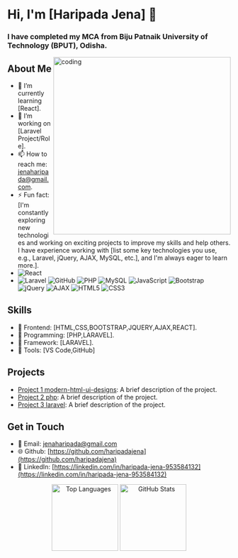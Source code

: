 # Hi, I'm [Haripada Jena] 👋
<h3>I have completed my MCA from Biju Patnaik University of Technology (BPUT), Odisha.</h3>
<img align="right" alt="coding" width="400" src="https://media0.giphy.com/media/qgQUggAC3Pfv687qPC/giphy.gif">

## About Me

- 🌱 I’m currently learning [React].
- 💼 I’m working on [Laravel Project/Role].
- 📫 How to reach me: [jenaharipada@gmail.com](jenaharipada@gmail.com).
- ⚡ Fun fact: [I'm constantly exploring new technologies and working on exciting projects to improve my skills and help others. I have experience working with [list some key technologies you use, e.g., Laravel, jQuery, AJAX, MySQL, etc.], and I'm always eager to learn more.].
- ![React](https://img.shields.io/badge/React-18.2.0-blue)
- ![Laravel](https://img.shields.io/badge/Laravel-10-red)
![GitHub](https://img.shields.io/badge/GitHub-Profile-blue)
![PHP](https://img.shields.io/badge/PHP-8.1-blue)
![MySQL](https://img.shields.io/badge/MySQL-8.0-orange)
![JavaScript](https://img.shields.io/badge/JavaScript-ES6-yellow)
![Bootstrap](https://img.shields.io/badge/Bootstrap-5.0-blueviolet)
![jQuery](https://img.shields.io/badge/jQuery-3.6.0-green)
![AJAX](https://img.shields.io/badge/AJAX-Asynchronous-lightgrey)
![HTML5](https://img.shields.io/badge/HTML5-5-blue)
![CSS3](https://img.shields.io/badge/CSS3-3-blue)


## Skills
- 🔹 Frontend: [HTML,CSS,BOOTSTRAP,JQUERY,AJAX,REACT].
- 🔹 Programming: [PHP,LARAVEL].
- 🔹 Framework: [LARAVEL].
- 🔹 Tools: [VS Code,GitHub]

## Projects
- [Project 1 modern-html-ui-designs](https://github.com/haripadajena/modern-html-ui-designs): A brief description of the project.
- [Project 2 php](https://github.com/haripadajena/php): A brief description of the project.
- [Project 3 laravel](https://github.com/haripadajena/laravel): A brief description of the project.

## Get in Touch
- 📧 Email: [jenaharipada@gmail.com](jenaharipada@gmail.com)
- 🌐 Github: [https://github.com/haripadajena](https://github.com/haripadajena)
- 🔗 LinkedIn: [https://linkedin.com/in/haripada-jena-953584132](https://linkedin.com/in/haripada-jena-953584132)
  
<p align="center">
  <img height="150px" src="https://github-readme-stats.vercel.app/api/top-langs/?username=haripadajena&layout=compact&theme=radical&card_width=250" alt="Top Languages">
  <img height="150px" src="https://github-readme-stats.vercel.app/api?username=haripadajena&show_icons=true&theme=radical" alt="GitHub Stats">
</p>
